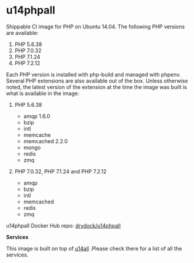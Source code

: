 u14phpall
===============

Shippable CI image for PHP on Ubuntu 14.04. The following PHP versions are available:

  1. PHP 5.6.38
  2. PHP 7.0.32
  3. PHP 7.1.24
  4. PHP 7.2.12

Each PHP version is installed with php-build and managed with phpenv. Several
PHP extensions are also available out of the box. Unless otherwise noted, the
latest version of the extension at the time the image was built is what is
available in the image:

  1. PHP 5.6.38

      * amqp 1.6.0
      * bzip
      * intl
      * memcache
      * memcached 2.2.0
      * mongo
      * redis
      * zmq

  2. PHP 7.0.32, PHP 7.1.24 and PHP 7.2.12
      * amqp
      * bzip
      * intl
      * memcached
      * redis
      * zmq

u14phpall Docker Hub repo: [drydock/u14phpall](https://hub.docker.com/r/drydock/u14phpall/)

**Services**

This image is built on top of [u14all](https://github.com/dry-dock/u14all) .Please check 
there for a list of all the services.

